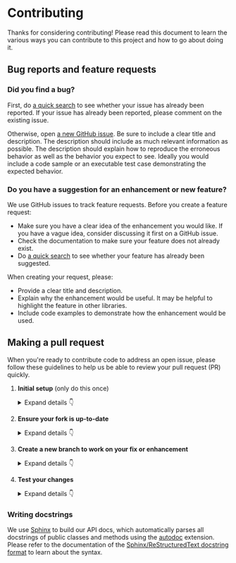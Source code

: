 # Contributing

Thanks for considering contributing! Please read this document to learn the various ways you can contribute to this project and how to go about doing it.

## Bug reports and feature requests

### Did you find a bug?

First, do [a quick search](https://github.com/3dgeo-heidelberg/pytreedb/issues) to see whether your issue has already been reported.
If your issue has already been reported, please comment on the existing issue.

Otherwise, open [a new GitHub issue](https://github.com/3dgeo-heidelberg/pytreedb/issues/new).  Be sure to include a clear title
and description.  The description should include as much relevant information as possible.  The description should
explain how to reproduce the erroneous behavior as well as the behavior you expect to see.  Ideally you would include a
code sample or an executable test case demonstrating the expected behavior.

### Do you have a suggestion for an enhancement or new feature?

We use GitHub issues to track feature requests. Before you create a feature request:

* Make sure you have a clear idea of the enhancement you would like. If you have a vague idea, consider discussing
it first on a GitHub issue.
* Check the documentation to make sure your feature does not already exist.
* Do [a quick search](https://github.com/3dgeo-heidelberg/pytreedb/issues) to see whether your feature has already been suggested.

When creating your request, please:

* Provide a clear title and description.
* Explain why the enhancement would be useful. It may be helpful to highlight the feature in other libraries.
* Include code examples to demonstrate how the enhancement would be used.

## Making a pull request

When you're ready to contribute code to address an open issue, please follow these guidelines to help us be able to review your pull request (PR) quickly.

1. **Initial setup** (only do this once)

    <details><summary>Expand details 👇</summary><br/>

    If you haven't already done so, please [fork](https://docs.github.com/en/get-started/quickstart/fork-a-repo) this repository on GitHub.

    Then clone your fork locally with

        git clone https://github.com/USERNAME/pytreedb.git

    or 

        git clone git@github.com:USERNAME/pytreedb.git

    At this point the local clone of your fork only knows that it came from *your* repo, github.com/USERNAME/pytreedb.git, but doesn't know anything the *main* repo, [https://github.com/3dgeo-heidelberg/pytreedb.git](https://github.com/3dgeo-heidelberg/pytreedb). You can see this by running

        git remote -v

    which will output something like this:

        origin https://github.com/USERNAME/pytreedb.git (fetch)
        origin https://github.com/USERNAME/pytreedb.git (push)

    This means that your local clone can only track changes from your fork, but not from the main repo, and so you won't be able to keep your fork up-to-date with the main repo over time. Therefore you'll need to add another "remote" to your clone that points to [https://github.com/3dgeo-heidelberg/pytreedb.git](https://github.com/3dgeo-heidelberg/pytreedb). To do this, run the following:

        git remote add upstream https://github.com/3dgeo-heidelberg/pytreedb.git

    Now if you do `git remote -v` again, you'll see

        origin https://github.com/USERNAME/pytreedb.git (fetch)
        origin https://github.com/USERNAME/pytreedb.git (push)
        upstream https://github.com/3dgeo-heidelberg/pytreedb.git (fetch)
        upstream https://github.com/3dgeo-heidelberg/pytreedb.git (push)

    Finally, you'll need to create a Python 3 environment suitable for working on this project. There a number of tools out there that making working with virtual environments easier.
    We recommend [Anaconda](https://anaconda.org/) or [Miniconda](https://docs.conda.io/en/latest/miniconda.html).

    Once you installed Anaconda or Miniconda, open an Anaconda/Miniconda prompt and navigate to your `pytreedb` directory. 

    Then you can create and activate a new Python environment from our [environment.yml](https://github.com/3dgeo-heidelberg/pytreedb/blob/main/environment.yml) by running:

        conda env create --file environment.yml --force
        conda activate pytreedb

    </details>

2. **Ensure your fork is up-to-date**

    <details><summary>Expand details 👇</summary><br/>

    Once you've added an "upstream" remote pointing to [https://github.com/3dgeo-heidelberg/pytreedb.git](https://github.com/3dgeo-heidelberg/pytreedb), keeping your fork up-to-date is easy:

        git checkout main  # if not already on main
        git pull --rebase upstream main
        git push

    </details>

3. **Create a new branch to work on your fix or enhancement**

    <details><summary>Expand details 👇</summary><br/>

    Committing directly to the main branch of your fork is not recommended. It will be easier to keep your fork clean if you work on a separate branch for each contribution you intend to make.

    You can create a new branch with

        # replace BRANCH with whatever name you want to give it
        git checkout -b BRANCH
        git push -u origin BRANCH

    </details>

4. **Test your changes**

    <details><summary>Expand details 👇</summary><br/>

    Our continuous integration (CI) testing runs [a number of checks](https://github.com/3dgeo-heidelberg/pytreedb/actions) for each pull request on [GitHub Actions](https://github.com/features/actions). 
    You can run the linters and the tests locally, which is something you should do *before* opening a PR to help speed up the review process and make it easier for us.
    For this, pre-commit hooks are very useful. These are scripts that run before your git commit is accepted and which ensure that you commit well-formatted code.
    
    The `pre-commit` package is included in our [`environment.yml`](environment.yml) and [`requirements.txt`](requirements.txt).
    To install the pre-commit hooks that we defined for our repository (see [.pre-commit-config.yaml](.pre-commit-config.yaml)), please run
 
        pre-commit install
    
    Now, the code you push is checked for syntax errors before you are able to commit.
    If you tried to commit and are absolutely not able to fix all of these syntax errors, you can (as an exception) run

        git commit -m "your useful commit message" --no-verify

    to bypass the pre-commit hooks.

    We also strive to maintain high test coverage, so most contributions should include additions to [the unit tests](https://github.com/3dgeo-heidelberg/pytreedb/tree/main/pytreedb/test). These tests are run with [`pytest`](https://docs.pytest.org/en/latest/), which you can use to locally run any test modules that you've added or changed.

    If your contribution involves additions to any public part of the API, we require that you write docstrings
    for each function, method, class, or module that you add.
    See the [Writing docstrings](#writing-docstrings) section below for details on the syntax.
    You should test to make sure the API documentation can build without errors by running

      cd doc  
      make html

    If the build fails, it's most likely due to small formatting issues. If the error message isn't clear, feel free to comment on this in your pull request.

    After all of the above checks have passed, you can now open [a new GitHub pull request](https://github.com/3dgeo-heidelberg/pytreedb/pulls).
    Make sure you have a clear description of the problem and the solution, and include a link to relevant issues.

    We look forward to reviewing your PR!

    </details>

### Writing docstrings

We use [Sphinx](https://www.sphinx-doc.org/en/master/index.html) to build our API docs, which automatically parses all docstrings
of public classes and methods using the [autodoc](https://www.sphinx-doc.org/en/master/usage/extensions/autodoc.html) extension.
Please refer to the documentation of the [Sphinx/ReStructuredText docstring format](https://sphinx-rtd-tutorial.readthedocs.io/en/latest/docstrings.html) to learn about the syntax.
